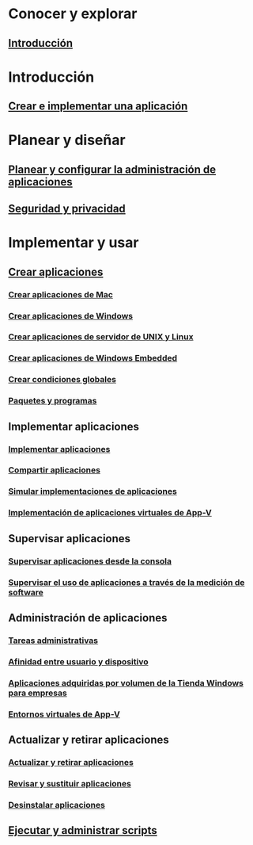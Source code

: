 # Conocer y explorar
## [Introducción](understand/introduction-to-application-management.md)

# Introducción
## [Crear e implementar una aplicación](get-started/create-and-deploy-an-application.md)

# Planear y diseñar
## [Planear y configurar la administración de aplicaciones](plan-design/plan-for-and-configure-application-management.md)
## [Seguridad y privacidad](plan-design/security-and-privacy-for-application-management.md)

# Implementar y usar

## [Crear aplicaciones](deploy-use/create-applications.md)
### [Crear aplicaciones de Mac](get-started/creating-mac-computer-applications.md)
### [Crear aplicaciones de Windows](get-started/creating-windows-applications.md)
### [Crear aplicaciones de servidor de UNIX y Linux](get-started/creating-linux-and-unix-server-applications.md)
### [Crear aplicaciones de Windows Embedded](get-started/creating-windows-embedded-applications.md)
### [Crear condiciones globales](deploy-use/create-global-conditions.md)
### [Paquetes y programas](deploy-use/packages-and-programs.md)

## Implementar aplicaciones
### [Implementar aplicaciones](deploy-use/deploy-applications.md)
### [Compartir aplicaciones](deploy-use/share-applications.md)
### [Simular implementaciones de aplicaciones](deploy-use/simulate-application-deployments.md)
### [Implementación de aplicaciones virtuales de App-V](get-started/deploying-app-v-virtual-applications.md)

## Supervisar aplicaciones
### [Supervisar aplicaciones desde la consola](deploy-use/monitor-applications-from-the-console.md)
### [Supervisar el uso de aplicaciones a través de la medición de software](deploy-use/monitor-app-usage-with-software-metering.md)

## Administración de aplicaciones
### [Tareas administrativas](deploy-use/management-tasks-applications.md)
### [Afinidad entre usuario y dispositivo](deploy-use/link-users-and-devices-with-user-device-affinity.md)
### [Aplicaciones adquiridas por volumen de la Tienda Windows para empresas](deploy-use/manage-apps-from-the-windows-store-for-business.md)
### [Entornos virtuales de App-V](deploy-use/create-app-v-virtual-environments.md)

## Actualizar y retirar aplicaciones
### [Actualizar y retirar aplicaciones](deploy-use/update-and-retire-applications.md)
### [Revisar y sustituir aplicaciones](deploy-use/revise-and-supersede-applications.md)
### [Desinstalar aplicaciones](deploy-use/uninstall-applications.md)

## [Ejecutar y administrar scripts](deploy-use/create-deploy-scripts.md)
